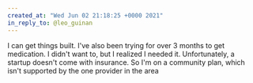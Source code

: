 ```yaml
---
created_at: "Wed Jun 02 21:18:25 +0000 2021"
in_reply_to: @leo_guinan
---
```


I can get things built. I've also been trying for over 3 months to get medication. I didn't want to, but I realized I needed it. Unfortunately, a startup doesn't come with insurance. So I'm on a community plan, which isn't supported by the one provider in the area